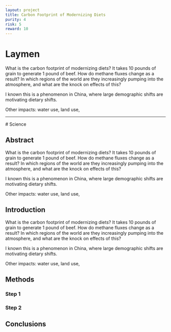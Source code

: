 ```yaml
---
layout: project
title: Carbon Footprint of Modernizing Diets
purity: 4
risk: 5
reward: 10
---
```


# Laymen
What is the carbon footprint of modernizing diets? It takes 10 pounds of grain to generate 1 pound of beef. How do methane fluxes change as a result? In which regions of the world are they increasingly pumping into the atmosphere, and what are the knock on effects of this?

I known this is a phenomenon in China, where large demographic shifts are motivating dietary shifts.

Other impacts: water use, land use,

<hr />
# Science

## Abstract

What is the carbon footprint of modernizing diets? It takes 10 pounds of grain to generate 1 pound of beef. How do methane fluxes change as a result? In which regions of the world are they increasingly pumping into the atmosphere, and what are the knock on effects of this?

I known this is a phenomenon in China, where large demographic shifts are motivating dietary shifts.

Other impacts: water use, land use,

## Introduction

What is the carbon footprint of modernizing diets? It takes 10 pounds of grain to generate 1 pound of beef. How do methane fluxes change as a result? In which regions of the world are they increasingly pumping into the atmosphere, and what are the knock on effects of this?

I known this is a phenomenon in China, where large demographic shifts are motivating dietary shifts.

Other impacts: water use, land use,

## Methods

### Step 1

### Step 2

## Conclusions
